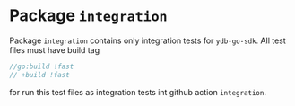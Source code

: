 # Package `integration`

Package `integration` contains only integration tests for `ydb-go-sdk`. All test files must have build tag
```go
//go:build !fast
// +build !fast
```
for run this test files as integration tests int github action `integration`.